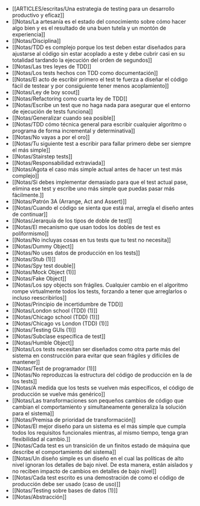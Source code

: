 - [[ARTICLES/escritas/Una estrategia de testing para un desarrollo productivo y eficaz]]
- [[Notas/La artesanía es el estado del conocimiento sobre cómo hacer algo bien y es el resultado  de una buen tutela y un montón de experiencia]]
- [[Notas/Disciplina]]
- [[Notas/TDD es complejo porque los test deben estar diseñados para ajustarse al código sin estar acoplado a este y debe cubrir casi en su totalidad tardando la ejecución del orden de segundos]]
- [[Notas/Las tres leyes de TDD]]
- [[Notas/Los tests hechos con TDD como documentación]]
- [[Notas/El acto de escribir primero el test te fuerza a diseñar el código fácil de testear y por consiguiente tener menos acoplamiento]]
- [[Notas/Ley de boy scout]]
- [[Notas/Refactoring como cuarta ley de TDD]]
- [[Notas/Escribe un test que no haga nada para asegurar que el entorno de ejecución de tests funciona]]
- [[Notas/Generalizar cuando sea posible]]
- [[Notas/TDD cómo técnica general para escribir cualquier algoritmo o programa de forma incremental y determinativa]]
- [[Notas/No vayas a por el oro]]
- [[Notas/Tu siguiente test a escribir para fallar primero debe ser siempre el más simple]]
- [[Notas/Stairstep tests]]
- [[Notas/Responsabilidad extraviada]]
- [[Notas/Agota el caso más simple actual antes de hacer un test más complejo]]
- [[Notas/Si debes implementar demasiado para que el test actual pase, elimina ese test y escribe uno más simple que puedas pasar más fácilmente.]]
- [[Notas/Patrón 3A (Arrange, Act and Assert)]]
- [[Notas/Cuando el código se sienta que está mal, arregla el diseño antes de continuar]]
- [[Notas/Jerarquía de los tipos de doble de test]]
- [[Notas/El mecanismo que usan todos los dobles de test  es poliformismo]]
- [[Notas/No incluyas cosas en tus tests que tu test no necesita]]
- [[Notas/Dummy Object]]
- [[Notas/No uses datos de producción en los tests]]
- [[Notas/Stub (1)]]
- [[Notas/Spy test double]]
- [[Notas/Mock Object (1)]]
- [[Notas/Fake Object]]
- [[Notas/Los spy objects son frágiles. Cualquier cambio en el algoritmo rompe virtualmente todos los tests, forzando a tener que arreglarlos o incluso reescribirlos]]
- [[Notas/Principio de incertidumbre de TDD]]
- [[Notas/London school (TDD) (1)]]
- [[Notas/Chicago school (TDD) (1)]]
- [[Notas/Chicago vs London (TDD) (1)]]
- [[Notas/Testing GUIs (1)]]
- [[Notas/Subclase específica de test]]
- [[Notas/Humble Object]]
- [[Notas/Los tests necesitan ser diseñados como otra parte más del sistema en construcción para evitar que sean frágiles y difíciles de mantener]]
- [[Notas/Test de programador (1)]]
- [[Notas/No reproduzcas la estructura del código de producción en la de los tests]]
- [[Notas/A medida que los tests se vuelven más específicos, el código de producción se vuelve más genérico]]
- [[Notas/Las transformaciones son pequeños cambios de código que cambian el comportamiento y simultaneamente generaliza la solución para el sistema]]
- [[Notas/Premisa de prioridad de transformación]]
- [[Notas/El mejor diseño para un sistema es el más simple que cumpla todos los requisitos funcionales mientras, al mismo tiempo, tenga gran flexibilidad al cambio.]]
- [[Notas/Cada test es un transición de un finitos estado de máquina que describe el comportamiento del sistema]]
- [[Notas/Un diseño simple es un diseño en el cual las políticas de alto nivel ignoran los detalles de bajo nivel. De esta manera, están aislados y no reciben impacto de cambios en detalles de bajo nivel]]
- [[Notas/Cada test escrito es una demostración de como el código de producción  debe ser usado (caso de uso)]]
- [[Notas/Testing sobre bases de datos (1)]]
- [[Notas/Abstracción]]